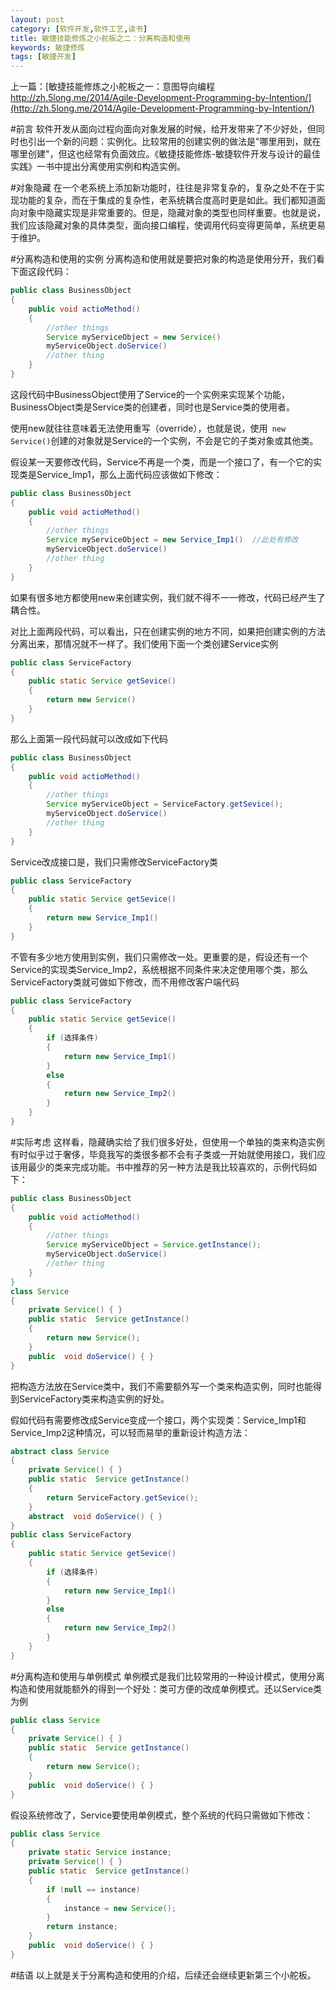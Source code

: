 ```yaml
---
layout: post
category: [软件开发,软件工艺,读书]
title: 敏捷技能修炼之小舵板之二：分离构造和使用
keywords: 敏捷修炼
tags: [敏捷开发]
---
```


上一篇：[敏捷技能修炼之小舵板之一：意图导向编程 http://zh.5long.me/2014/Agile-Development-Programming-by-Intention/](http://zh.5long.me/2014/Agile-Development-Programming-by-Intention/)

#前言
软件开发从面向过程向面向对象发展的时候，给开发带来了不少好处，但同时也引出一个新的问题：实例化。比较常用的创建实例的做法是"哪里用到，就在哪里创建"，但这也经常有负面效应。《敏捷技能修炼-敏捷软件开发与设计的最佳实践》一书中提出分离使用实例和构造实例。

#对象隐藏
在一个老系统上添加新功能时，往往是非常复杂的，复杂之处不在于实现功能的复杂，而在于集成的复杂性，老系统耦合度高时更是如此。我们都知道面向对象中隐藏实现是非常重要的。但是，隐藏对象的类型也同样重要。也就是说，我们应该隐藏对象的具体类型，面向接口编程，使调用代码变得更简单，系统更易于维护。

<!--more-->

#分离构造和使用的实例
分离构造和使用就是要把对象的构造是使用分开，我们看下面这段代码：

```java
public class BusinessObject
{
	public void actioMethod()
	{
		//other things
		Service myServiceObject = new Service()
		myServiceObject.doService()
		//other thing
	}
}
```

这段代码中BusinessObject使用了Service的一个实例来实现某个功能，BusinessObject类是Service类的创建者，同时也是Service类的使用者。

使用new就往往意味着无法使用重写（override），也就是说，使用`` new Service()``创建的对象就是Service的一个实例，不会是它的子类对象或其他类。

假设某一天要修改代码，Service不再是一个类，而是一个接口了，有一个它的实现类是Service_Imp1，那么上面代码应该做如下修改：

```java
public class BusinessObject
{
	public void actioMethod()
	{
		//other things
		Service myServiceObject = new Service_Imp1()  //此处有修改
		myServiceObject.doService()
		//other thing
	}
}
```

如果有很多地方都使用new来创建实例，我们就不得不一一修改，代码已经产生了耦合性。

对比上面两段代码，可以看出，只在创建实例的地方不同，如果把创建实例的方法分离出来，那情况就不一样了。我们使用下面一个类创建Service实例

```java
public class ServiceFactory
{
	public static Service getSevice()
	{
		return new Service()
	}
}
```

那么上面第一段代码就可以改成如下代码

```java
public class BusinessObject
{
	public void actioMethod()
	{
		//other things
		Service myServiceObject = ServiceFactory.getSevice();
		myServiceObject.doService()
		//other thing
	}
}
```

Service改成接口是，我们只需修改ServiceFactory类

```java
public class ServiceFactory
{
	public static Service getSevice()
	{
		return new Service_Imp1()
	}
}
```

不管有多少地方使用到实例，我们只需修改一处。更重要的是，假设还有一个Service的实现类Service_Imp2，系统根据不同条件来决定使用哪个类，那么ServiceFactory类就可做如下修改，而不用修改客户端代码

```java
public class ServiceFactory
{
	public static Service getSevice()
	{
		if (选择条件)
		{
			return new Service_Imp1()
		}
		else
		{
			return new Service_Imp2()
		}
	}
}
```

#实际考虑
这样看，隐藏确实给了我们很多好处，但使用一个单独的类来构造实例有时似乎过于奢侈，毕竟我写的类很多都不会有子类或一开始就使用接口，我们应该用最少的类来完成功能。书中推荐的另一种方法是我比较喜欢的，示例代码如下：

```java
public class BusinessObject
{
	public void actioMethod()
	{
		//other things
		Service myServiceObject = Service.getInstance();
		myServiceObject.doService()
		//other thing
	}
}
class Service
{
	private Service() { }
	public static  Service getInstance()
	{
		return new Service();
	}
	public  void doService() { }
}
```

把构造方法放在Service类中，我们不需要额外写一个类来构造实例，同时也能得到ServiceFactory类来构造实例的好处。

假如代码有需要修改成Service变成一个接口，两个实现类：Service_Imp1和Service_Imp2这种情况，可以轻而易举的重新设计构造方法：

```java
abstract class Service
{
	private Service() { }
	public static  Service getInstance()
	{
		return ServiceFactory.getSevice();
	}
	abstract  void doService() { }
}
public class ServiceFactory
{
	public static Service getSevice()
	{
		if (选择条件)
		{
			return new Service_Imp1()
		}
		else
		{
			return new Service_Imp2()
		}
	}
}
```

#分离构造和使用与单例模式
单例模式是我们比较常用的一种设计模式，使用分离构造和使用就能额外的得到一个好处：类可方便的改成单例模式。还以Service类为例

```java
public class Service
{
	private Service() { }
	public static  Service getInstance()
	{
		return new Service();
	}
	public  void doService() { }
}
```

假设系统修改了，Service要使用单例模式，整个系统的代码只需做如下修改：

```java
public class Service
{
	private static Service instance;
	private Service() { }
	public static  Service getInstance()
	{
		if (null == instance)
		{
			instance = new Service();
		}
		return instance;
	}
	public  void doService() { }
}
```

#结语
以上就是关于分离构造和使用的介绍，后续还会继续更新第三个小舵板。
